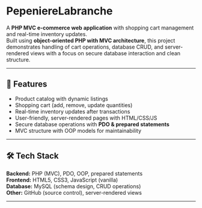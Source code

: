 # PepeniereLabranche

A **PHP MVC e-commerce web application** with shopping cart management and real-time inventory updates.  
Built using **object-oriented PHP with MVC architecture**, this project demonstrates handling of cart operations, database CRUD, and server-rendered views with a focus on secure database interaction and clean structure.

---

## 🚀 Features
- Product catalog with dynamic listings  
- Shopping cart (add, remove, update quantities)  
- Real-time inventory updates after transactions  
- User-friendly, server-rendered pages with HTML/CSS/JS  
- Secure database operations with **PDO & prepared statements**  
- MVC structure with OOP models for maintainability  

---

## 🛠️ Tech Stack
**Backend:** PHP (MVC), PDO, OOP, prepared statements  
**Frontend:** HTML5, CSS3, JavaScript (vanilla)  
**Database:** MySQL (schema design, CRUD operations)  
**Other:** GitHub (source control), server-rendered views  

---

